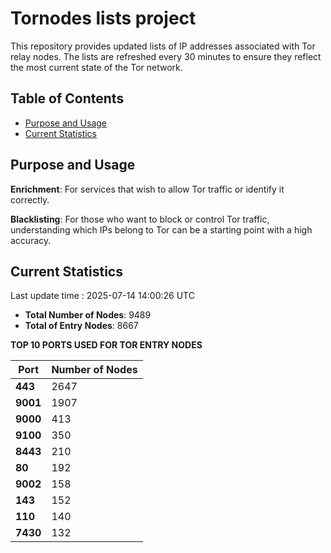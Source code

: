 # Tornodes lists project

This repository provides updated lists of IP addresses associated with Tor relay nodes. The lists are refreshed every 30 minutes to ensure they reflect the most current state of the Tor network.

## Table of Contents

- [Purpose and Usage](#purpose-and-usage)
- [Current Statistics](#current-statistics)


## Purpose and Usage

**Enrichment**: For services that wish to allow Tor traffic or identify it correctly.

**Blacklisting**: For those who want to block or control Tor traffic, understanding which IPs belong to Tor can be a starting point with a high accuracy.

## Current Statistics

Last update time : 2025-07-14 14:00:26 UTC

- **Total Number of Nodes**: 9489
- **Total of Entry Nodes**: 8667

**TOP 10 PORTS USED FOR TOR ENTRY NODES**

| **Port** | **Number of Nodes** |
|------|-----------------|
| **443**   | 2647  |
| **9001**   | 1907  |
| **9000**   | 413  |
| **9100**   | 350  |
| **8443**   | 210  |
| **80**   | 192  |
| **9002**   | 158  |
| **143**   | 152  |
| **110**   | 140  |
| **7430**   | 132  |

